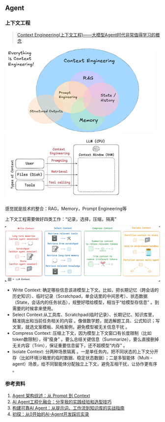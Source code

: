 ## Agent

### 上下文工程

> [Context Engineering(上下文工程)——大模型Agent时代非常值得学习的概念](https://zhuanlan.zhihu.com/p/1926063515296315200)

<img src="https://raw.githubusercontent.com/nashpan/image-hosting/main/image-20250910110301410.png" alt="image-20250910110301410" style="zoom:55%;" /><img src="https://raw.githubusercontent.com/nashpan/image-hosting/main/image-20250910105518579.png" alt="image-20250910105518579" style="zoom:60%;" />

感觉就是技术的整合：RAG，Memory，Prompt Engineering等

上下文工程需要做好四类工作：“记录，选择，压缩，隔离”

![image-20250910105859662](https://raw.githubusercontent.com/nashpan/image-hosting/main/image-20250910105859662.png)

- Write Context: 确定哪些信息该进模型上下文。比如，把长期记忆（跨会话的历史知识）、临时记录（Scratchpad，单会话里的中间思考）、状态数据（State，会话内的任务状态），规整好喂给模型，相当于“给模型存信息” 。到需要的时候拿来使用。
- Select Context:从工具库、Scratchpad(临时记录）、长期记忆、知识库里，精准挑出和当前任务相关的内容 。像做数学题，就选解题工具、公式知识；写文案，就选文案模板、风格案例，避免模型被无关信息干扰 。
- Compress Context: 压缩上下文，因为模型上下文窗口有长度限制（比如token数限制），得“瘦身” 。要么总结关键信息（Summarize），要么直接删掉无关内容（Trim），保证重要信息留下，还不超模型“内存” 。
- Isolate Context: 分两种场景隔离 。一是单任务内，把不同状态的上下文分开存（比如环境沙箱里的临时数据、稳定状态数据）；二是多智能体（Multi - agent）场景，给不同智能体分配独立上下文，避免互相干扰，让协作更有序 。







### 参考资料

1. [Agent 架构综述：从 Prompt 到 Context](https://mp.weixin.qq.com/s/pIcZPDqYzXrE3i6Zh4sr-Q?poc_token=HLvaq2ijs8Enbbgxn77KPvE0R9XsK0enZn05rgVK)
1. [AI Agent工程化融合：分享我的实践经验和选型技巧](https://mp.weixin.qq.com/s/itQUn-rwxbccHOye8qeDlg?poc_token=HBdktWijDpGxkS5IXKp6WYZEnWCnkE6UxKn23z_e)
1. [构建可靠AI Agent：从提示词、工作流到知识库的实战指南](https://mp.weixin.qq.com/s?__biz=MzIzOTU0NTQ0MA==&mid=2247552381&idx=1&sn=966dfc91ab7e75d349fcc82f0713ab04&scene=21&poc_token=HDxltWij5OhQzlceE79xca5aMj_-vJrPCuUKZ-Bu)
1. [初探：从0开始的AI-Agent开发踩坑实录](https://mp.weixin.qq.com/s/7Lt3WKmHoQY5HifnPFjxoQ)
